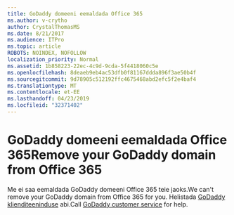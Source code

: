 ```yaml
---
title: GoDaddy domeeni eemaldada Office 365
ms.author: v-crytho
author: CrystalThomasMS
ms.date: 8/21/2017
ms.audience: ITPro
ms.topic: article
ROBOTS: NOINDEX, NOFOLLOW
localization_priority: Normal
ms.assetid: 1b858223-22ec-4c9d-9cda-5f4418060c5e
ms.openlocfilehash: 8deaeb9eb4ac53dfb0f81167ddda896f3ae50b4f
ms.sourcegitcommit: 9d78905c512192ffc4675468abd2efc5f2e4baf4
ms.translationtype: MT
ms.contentlocale: et-EE
ms.lasthandoff: 04/23/2019
ms.locfileid: "32371402"
---
```

# <a name="remove-your-godaddy-domain-from-office-365"></a><span data-ttu-id="ddc94-102">GoDaddy domeeni eemaldada Office 365</span><span class="sxs-lookup"><span data-stu-id="ddc94-102">Remove your GoDaddy domain from Office 365</span></span>

<span data-ttu-id="ddc94-103">Me ei saa eemaldada GoDaddy domeeni Office 365 teie jaoks.</span><span class="sxs-lookup"><span data-stu-id="ddc94-103">We can't remove your GoDaddy domain from Office 365 for you.</span></span> <span data-ttu-id="ddc94-104">Helistada [GoDaddy klienditeeninduse](https://www.godaddy.com/contact-us.aspx.aspx) abi.</span><span class="sxs-lookup"><span data-stu-id="ddc94-104">Call [GoDaddy customer service](https://www.godaddy.com/contact-us.aspx.aspx) for help.</span></span> 
  

